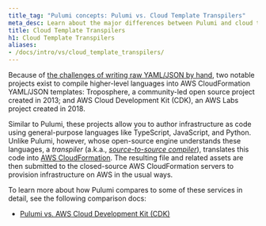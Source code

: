 ```yaml
---
title_tag: "Pulumi concepts: Pulumi vs. Cloud Template Transpilers"
meta_desc: Learn about the major differences between Pulumi and cloud template transpiler solutions like AWS CDK and Troposphere.
title: Cloud Template Transpilers
h1: Cloud Template Transpilers
aliases:
- /docs/intro/vs/cloud_template_transpilers/
---
```


Because of [the challenges of writing raw YAML/JSON by hand](/docs/concepts/vs/cloud-templates), two notable
projects exist to compile higher-level languages into AWS CloudFormation YAML/JSON templates: Troposphere, a community-led open source project created in 2013; and AWS Cloud Development Kit (CDK), an AWS Labs project created in 2018.

Similar to Pulumi, these projects allow you to author infrastructure as code using general-purpose languages like TypeScript,
JavaScript, and Python. Unlike Pulumi, however, whose open-source engine understands these languages, a _transpiler_
(a.k.a., [_source-to-source compiler_](https://en.wikipedia.org/wiki/Source-to-source_compiler)), translates this code
into [AWS CloudFormation](/docs/concepts/vs/cloud-templates/cloudformation/). The resulting file and related assets are then submitted to the closed-source AWS CloudFormation servers to provision infrastructure on AWS in the usual ways.

To learn more about how Pulumi compares to some of these services in detail, see the following comparison docs:

* [Pulumi vs. AWS Cloud Development Kit (CDK)](/docs/concepts/vs/cloud-template-transpilers/aws-cdk)
